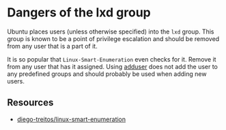 # Dangers of the lxd group

Ubuntu places users (unless otherwise specified) into the `lxd` group. This group is known to be a point of privilege escalation and should be removed from any user that is a part of it.

It is so popular that `Linux-Smart-Enumeration` even checks for it. Remove it from any user that has it assigned. Using [adduser](homes.md) does not add the user to any predefined groups and should probably be used when adding new users.

## Resources

* [diego-treitos/linux-smart-enumeration](https://github.com/diego-treitos/linux-smart-enumeration)